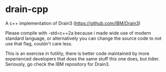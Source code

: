 # drain-cpp
A c++ implementation of Drain3 (https://github.com/IBM/Drain3) 

Please compile with -std=c++2a because i made wide use of modern standard language, or alternatively you can change the source code to not use that flag, couldn't care less. 


This is an exercise in futility, there is better code maintained by more experienced developers that does the same stuff this one does, but tidier. 
Seriously, go check the IBM repository for Drain3.
